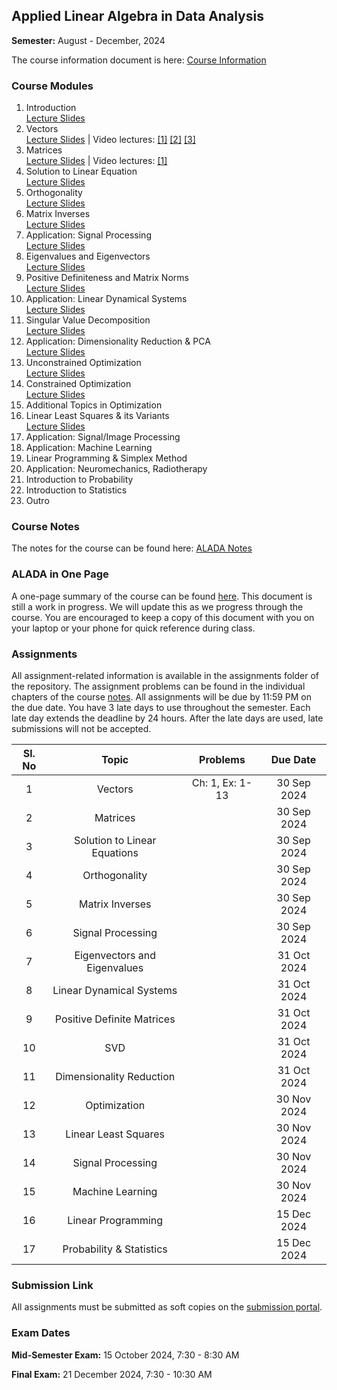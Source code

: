 ## Applied Linear Algebra in Data Analysis

**Semester:** August - December, 2024

The course information document is here: [Course Information](info.pdf)


### Course Modules

1. Introduction \
[Lecture Slides](lecture_slides/00-why_do_this_course.pdf) 
2. Vectors \
[Lecture Slides](lecture_slides/01-vector-spaces.pdf) | Video lectures: [[1]](https://youtu.be/RFObXkkr-_E?feature=shared) [[2]](https://youtu.be/-1B-MkUG2T0?feature=shared) [[3]](https://youtu.be/pcbpJQaUvjo?feature=shared)
3. Matrices \
[Lecture Slides](lecture_slides/02-matrices.pdf) | Video lectures: [[1]](https://youtu.be/qdkebZvMi1s?feature=shared) 
4. Solution to Linear Equation \
[Lecture Slides](lecture_slides/03-solnslineareqns.pdf)
5. Orthogonality \
[Lecture Slides](lecture_slides/04-orthogonality.pdf)
6. Matrix Inverses \
[Lecture Slides](lecture_slides/05-matrixinverses.pdf)
7. Application: Signal Processing \
[Lecture Slides](lecture_slides/06-signalprocessing)
7. Eigenvalues and Eigenvectors \
[Lecture Slides](lecture_slides/07-eigenvalvec.pdf)
8. Positive Definiteness and Matrix Norms \
[Lecture Slides](lecture_slides/08-pdmatnorm.pdf)
9. Application: Linear Dynamical Systems \
[Lecture Slides](lecture_slides/09-lds.pdf)
10. Singular Value Decomposition \
[Lecture Slides](lecture_slides/10-svd.pdf)
11. Application: Dimensionality Reduction & PCA \
[Lecture Slides](lecture_slides/11-dimredpca.pdf)
12. Unconstrained Optimization \
[Lecture Slides](lecture_slides/12-opt.pdf)
13. Constrained Optimization \
[Lecture Slides](lecture_slides/13-constopt.pdf)
14. Additional Topics in Optimization 
15. Linear Least Squares & its Variants \
[Lecture Slides](lecture_slides/15-leastsquares.pdf)
16. Application: Signal/Image Processing 
17. Application: Machine Learning 
18. Linear Programming & Simplex Method
19. Application: Neuromechanics, Radiotherapy
20. Introduction to Probability
21. Introduction to Statistics
22. Outro

### Course Notes
The notes for the course can be found here: [ALADA Notes](notes/aladanotes.pdf)

### ALADA in One Page
A one-page summary of the course can be found [here](notes/onepage.pdf). This document is still a work in progress. We will update this as we progress through the course. You are encouraged to keep a copy of this document with you on your laptop or your phone for quick reference during class.

### Assignments
All assignment-related information is available in the assignments folder of the repository. The assignment problems can be found in the individual chapters of the course [notes](notes/aladanotes.pdf). All assignments will be due by 11:59 PM on the due date. You have 3 late days to use throughout the semester. Each late day extends the deadline by 24 hours. After the late days are used, late submissions will not be accepted.


Sl. No | Topic | Problems | Due Date
:---: | :---: | :---: | :---:
 1 | Vectors | Ch: 1, Ex: 1-13 | 30 Sep 2024
 2 | Matrices  | | 30 Sep 2024
 3 | Solution to Linear Equations | | 30 Sep 2024
 4 | Orthogonality | | 30 Sep 2024
 5 | Matrix Inverses | | 30 Sep 2024
 6 | Signal Processing | | 30 Sep 2024
 7 | Eigenvectors and Eigenvalues | | 31 Oct 2024
 8 | Linear Dynamical Systems | | 31 Oct 2024
 9 | Positive Definite Matrices | | 31 Oct 2024
 10 | SVD | | 31 Oct 2024
 11 | Dimensionality Reduction | | 31 Oct 2024
 12 | Optimization | | 30 Nov 2024
 13 | Linear Least Squares | | 30 Nov 2024
 14 | Signal Processing | | 30 Nov 2024
 15 | Machine Learning | | 30 Nov 2024
 16 | Linear Programming | | 15 Dec 2024
 17 | Probability & Statistics | | 15 Dec 2024

### Submission Link
All assignments must be submitted as soft copies on the [submission portal]().

### Exam Dates
**Mid-Semester Exam:** 15 October 2024, 7:30 - 8:30 AM

**Final Exam:** 21 December 2024, 7:30 - 10:30 AM
